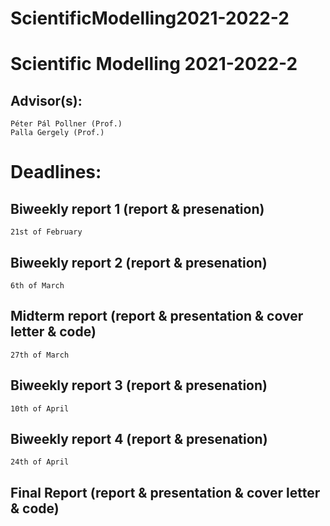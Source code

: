 
# ScientificModelling2021-2022-2

# Scientific Modelling 2021-2022-2

## Advisor(s):

    Péter Pál Pollner (Prof.)
    Palla Gergely (Prof.)

# Deadlines:

## Biweekly report 1 (report & presenation)

    21st of February

## Biweekly report 2 (report & presenation)

    6th of March

## Midterm report (report & presentation & cover letter & code)

    27th of March

## Biweekly report 3 (report & presenation)

    10th of April

## Biweekly report 4 (report & presenation)

    24th of April

## Final Report (report & presentation & cover letter & code)
